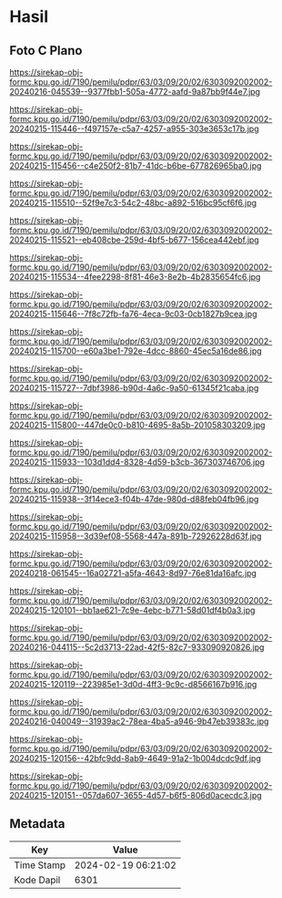 # Hasil

## Foto C Plano

https://sirekap-obj-formc.kpu.go.id/7190/pemilu/pdpr/63/03/09/20/02/6303092002002-20240216-045539--9377fbb1-505a-4772-aafd-9a87bb9f44e7.jpg

https://sirekap-obj-formc.kpu.go.id/7190/pemilu/pdpr/63/03/09/20/02/6303092002002-20240215-115446--f497157e-c5a7-4257-a955-303e3653c17b.jpg

https://sirekap-obj-formc.kpu.go.id/7190/pemilu/pdpr/63/03/09/20/02/6303092002002-20240215-115456--c4e250f2-81b7-41dc-b6be-677826965ba0.jpg

https://sirekap-obj-formc.kpu.go.id/7190/pemilu/pdpr/63/03/09/20/02/6303092002002-20240215-115510--52f9e7c3-54c2-48bc-a892-516bc95cf6f6.jpg

https://sirekap-obj-formc.kpu.go.id/7190/pemilu/pdpr/63/03/09/20/02/6303092002002-20240215-115521--eb408cbe-259d-4bf5-b677-156cea442ebf.jpg

https://sirekap-obj-formc.kpu.go.id/7190/pemilu/pdpr/63/03/09/20/02/6303092002002-20240215-115534--4fee2298-8f81-46e3-8e2b-4b2835654fc6.jpg

https://sirekap-obj-formc.kpu.go.id/7190/pemilu/pdpr/63/03/09/20/02/6303092002002-20240215-115646--7f8c72fb-fa76-4eca-9c03-0cb1827b9cea.jpg

https://sirekap-obj-formc.kpu.go.id/7190/pemilu/pdpr/63/03/09/20/02/6303092002002-20240215-115700--e60a3be1-792e-4dcc-8860-45ec5a16de86.jpg

https://sirekap-obj-formc.kpu.go.id/7190/pemilu/pdpr/63/03/09/20/02/6303092002002-20240215-115727--7dbf3986-b90d-4a6c-9a50-61345f21caba.jpg

https://sirekap-obj-formc.kpu.go.id/7190/pemilu/pdpr/63/03/09/20/02/6303092002002-20240215-115800--447de0c0-b810-4695-8a5b-201058303209.jpg

https://sirekap-obj-formc.kpu.go.id/7190/pemilu/pdpr/63/03/09/20/02/6303092002002-20240215-115933--103d1dd4-8328-4d59-b3cb-367303746706.jpg

https://sirekap-obj-formc.kpu.go.id/7190/pemilu/pdpr/63/03/09/20/02/6303092002002-20240215-115938--3f14ece3-f04b-47de-980d-d88feb04fb96.jpg

https://sirekap-obj-formc.kpu.go.id/7190/pemilu/pdpr/63/03/09/20/02/6303092002002-20240215-115958--3d39ef08-5568-447a-891b-72926228d63f.jpg

https://sirekap-obj-formc.kpu.go.id/7190/pemilu/pdpr/63/03/09/20/02/6303092002002-20240218-061545--16a02721-a5fa-4643-8d97-76e81da16afc.jpg

https://sirekap-obj-formc.kpu.go.id/7190/pemilu/pdpr/63/03/09/20/02/6303092002002-20240215-120101--bb1ae621-7c9e-4ebc-b771-58d01df4b0a3.jpg

https://sirekap-obj-formc.kpu.go.id/7190/pemilu/pdpr/63/03/09/20/02/6303092002002-20240216-044115--5c2d3713-22ad-42f5-82c7-933090920826.jpg

https://sirekap-obj-formc.kpu.go.id/7190/pemilu/pdpr/63/03/09/20/02/6303092002002-20240215-120119--223985e1-3d0d-4ff3-9c9c-d8566167b916.jpg

https://sirekap-obj-formc.kpu.go.id/7190/pemilu/pdpr/63/03/09/20/02/6303092002002-20240216-040049--31939ac2-78ea-4ba5-a946-9b47eb39383c.jpg

https://sirekap-obj-formc.kpu.go.id/7190/pemilu/pdpr/63/03/09/20/02/6303092002002-20240215-120156--42bfc9dd-8ab9-4649-91a2-1b004dcdc9df.jpg

https://sirekap-obj-formc.kpu.go.id/7190/pemilu/pdpr/63/03/09/20/02/6303092002002-20240215-120151--057da607-3655-4d57-b6f5-806d0acecdc3.jpg


## Metadata

| Key        | Value               |
| ---------- | ------------------- |
| Time Stamp | 2024-02-19 06:21:02 |
| Kode Dapil | 6301                |




